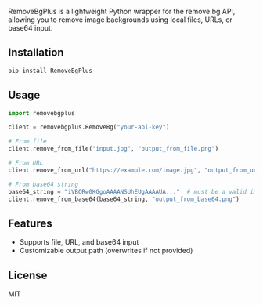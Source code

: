 RemoveBgPlus is a lightweight Python wrapper for the remove.bg API, allowing you to remove image backgrounds using local files, URLs, or base64 input.

## Installation

```bash
pip install RemoveBgPlus
```

## Usage

```python
import removebgplus

client = removebgplus.RemoveBg("your-api-key")

# From file
client.remove_from_file("input.jpg", "output_from_file.png")

# From URL
client.remove_from_url("https://example.com/image.jpg", "output_from_url.png")

# From base64 string
base64_string = "iVBORw0KGgoAAAANSUhEUgAAAAUA..."  # must be a valid image base64 string
client.remove_from_base64(base64_string, "output_from_base64.png")
```

## Features

- Supports file, URL, and base64 input
- Customizable output path (overwrites if not provided)

## License

MIT